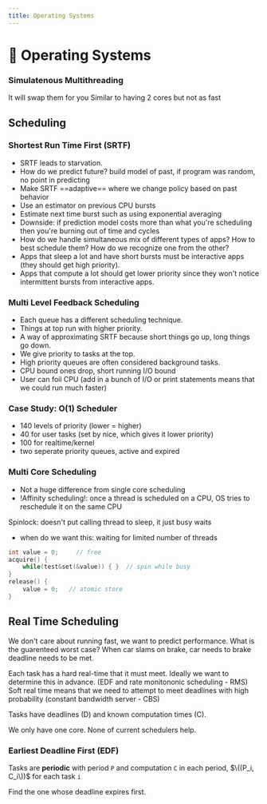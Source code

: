 ```yaml
---
title: Operating Systems 
---
```


# 💾 Operating Systems

### Simulatenous Multithreading 

It will swap them for you 
Similar to having 2 cores but not as fast 

## Scheduling 

### Shortest Run Time First (SRTF) 

- SRTF leads to starvation. 
- How do we predict future? build model of past, if program was random, no point in predicting 
- Make SRTF ==adaptive== where we change policy based on past behavior 
- Use an estimator on previous CPU bursts 
- Estimate next time burst such as using exponential averaging 
- Downside: if prediction model costs more than what you're scheduling then you're burning out of time and cycles
- How do we handle simultaneous mix of different types of apps? How to best schedule them? How do we recognize one from the other? 
- Apps that sleep a lot and have short bursts must be interactive apps (they should get high priority).
- Apps that compute a lot should get lower priority since they won't notice intermittent bursts from interactive apps.

### Multi Level Feedback Scheduling 

- Each queue has a different scheduling technique. 
- Things at top run with higher priority. 
- A way of approximating SRTF because short things go up, long things go down.
- We give priority to tasks at the top. 
- High priority queues are often considered background tasks. 
- CPU bound ones drop, short running I/O bound 
- User can foil CPU (add in a bunch of I/O or print statements means that we could run much faster)

### Case Study: O(1) Scheduler

- 140 levels of priority (lower = higher)
- 40 for user tasks (set by nice, which gives it lower priority)
- 100 for realtime/kernel
- two seperate priority queues, active and expired 

### Multi Core Scheduling

- Not a huge difference from single core scheduling
- !Affinity scheduling!: once a thread is scheduled on a CPU, OS tries to reschedule it on the same CPU 

Spinlock: doesn't put calling thread to sleep, it just busy waits 
- when do we want this: waiting for limited number of threads 

```c 
int value = 0;     // free 
acquire() {
    while(test&set(&value)) { }  // spin while busy 
}
release() {
    value = 0;   // atomic store 
}
```

## Real Time Scheduling

We don't care about running fast, we want to predict performance. What is the guarenteed worst case? When car slams on brake, car needs to brake deadline needs to be met. 

Each task has a hard real-time that it must meet. Ideally we want to determine this in advance. (EDF and rate monitononic scheduling - RMS)
Soft real time means that we need to attempt to meet deadlines with high probability (constant bandwidth server - CBS)

Tasks have deadlines (D) and known computation times (C).

We only have one core. None of current schedulers help. 

### Earliest Deadline First (EDF)

Tasks are **periodic** with period `P` and computation `C` in each period, $\((P_i, C_i\))$ for each task `i`

Find the one whose deadline expires first.


